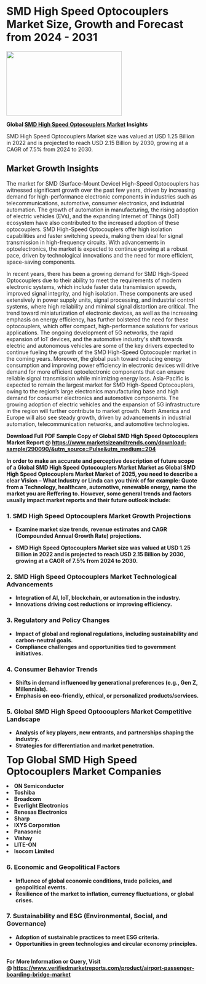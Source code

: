 <H1>SMD High Speed Optocouplers Market Size, Growth and Forecast from 2024 - 2031</H1><img class="aligncenter size-medium wp-image-584254" src="https://thirdeyenews.in/wp-content/uploads/2024/09/Global-Market-Research-300x168.jpeg" alt="" width="300" height="168" /><p><strong>Global&nbsp;<a href="https://www.marketsizeandtrends.com/download-sample/290090/&amp;utm_source=Pulse&amp;utm_medium=204">SMD High Speed Optocouplers Market</a> Insights</strong></p><p>SMD High Speed Optocouplers Market size was valued at USD 1.25 Billion in 2022 and is projected to reach USD 2.15 Billion by 2030, growing at a CAGR of 7.5% from 2024 to 2030.</p><p><h2>Market Growth Insights</h2> <p>The market for SMD (Surface-Mount Device) High-Speed Optocouplers has witnessed significant growth over the past few years, driven by increasing demand for high-performance electronic components in industries such as telecommunications, automotive, consumer electronics, and industrial automation. The growth of automation in manufacturing, the rising adoption of electric vehicles (EVs), and the expanding Internet of Things (IoT) ecosystem have also contributed to the increased adoption of these optocouplers. SMD High-Speed Optocouplers offer high isolation capabilities and faster switching speeds, making them ideal for signal transmission in high-frequency circuits. With advancements in optoelectronics, the market is expected to continue growing at a robust pace, driven by technological innovations and the need for more efficient, space-saving components.</p> <p><strong></strong></p> <p>In recent years, there has been a growing demand for SMD High-Speed Optocouplers due to their ability to meet the requirements of modern electronic systems, which include faster data transmission speeds, improved signal integrity, and high isolation. These components are used extensively in power supply units, signal processing, and industrial control systems, where high reliability and minimal signal distortion are critical. The trend toward miniaturization of electronic devices, as well as the increasing emphasis on energy efficiency, has further bolstered the need for these optocouplers, which offer compact, high-performance solutions for various applications. The ongoing development of 5G networks, the rapid expansion of IoT devices, and the automotive industry's shift towards electric and autonomous vehicles are some of the key drivers expected to continue fueling the growth of the SMD High-Speed Optocoupler market in the coming years. Moreover, the global push toward reducing energy consumption and improving power efficiency in electronic devices will drive demand for more efficient optoelectronic components that can ensure reliable signal transmission while minimizing energy loss. Asia-Pacific is expected to remain the largest market for SMD High-Speed Optocouplers, owing to the region’s large electronics manufacturing base and high demand for consumer electronics and automotive components. The growing adoption of electric vehicles and the expansion of 5G infrastructure in the region will further contribute to market growth. North America and Europe will also see steady growth, driven by advancements in industrial automation, telecommunication networks, and automotive technologies.</p> <p><strong></p><p><span class=""><strong>Download Full PDF Sample Copy of Global SMD High Speed Optocouplers Market Report</strong> @ <a href="https://www.marketsizeandtrends.com/download-sample/290090/&amp;utm_source=Pulse&amp;utm_medium=204" target="_blank">https://www.marketsizeandtrends.com/download-sample/290090/&amp;utm_source=Pulse&amp;utm_medium=204</a></span></p><p>In order to make an accurate and perceptive description of future scope of a Global&nbsp;SMD High Speed Optocouplers Market Market as Global&nbsp;SMD High Speed Optocouplers Market Market of 2025, you need to describe a clear Vision &ndash; What Industry or Linda can you think of for example: Quote from a Technology, healthcare, automotive, renewable energy, name the market you are Reffering to. However, some general trends and factors usually impact market reports and their future outlook include:</p><h3>1.&nbsp;<strong>SMD High Speed Optocouplers Market Growth Projections</strong></h3><ul><li>Examine market size trends, revenue estimates and CAGR (Compounded Annual Growth Rate) projections.</li><li><p>SMD High Speed Optocouplers Market size was valued at USD 1.25 Billion in 2022 and is projected to reach USD 2.15 Billion by 2030, growing at a CAGR of 7.5% from 2024 to 2030.</p></li></ul><h3>2.&nbsp;<strong>SMD High Speed Optocouplers Market Technological Advancements</strong></h3><ul><li>Integration of AI, IoT, blockchain, or automation in the industry.</li><li>Innovations driving cost reductions or improving efficiency.</li></ul><h3>3.&nbsp;<strong>Regulatory and Policy Changes</strong></h3><ul><li>Impact of global and regional regulations, including sustainability and carbon-neutral goals.</li><li>Compliance challenges and opportunities tied to government initiatives.</li></ul><h3>4.&nbsp;<strong>Consumer Behavior Trends</strong></h3><ul><li>Shifts in demand influenced by generational preferences (e.g., Gen Z, Millennials).</li><li>Emphasis on eco-friendly, ethical, or personalized products/services.</li></ul><h3>5.&nbsp;<strong>Global SMD High Speed Optocouplers Market Competitive Landscape</strong></h3><ul><li>Analysis of key players, new entrants, and partnerships shaping the industry.</li><li>Strategies for differentiation and market penetration.</li></ul><p data-pm-slice="1 1 []"><span style="color: inherit; font-family: inherit; font-size: 25px;">Top Global SMD High Speed Optocouplers Market Companies</span></p><div class="" data-test-id=""><p><li>ON Semiconductor</li><li> Toshiba</li><li> Broadcom</li><li> Everlight Electronics</li><li> Renesas Electronics</li><li> Sharp</li><li> IXYS Corporation</li><li> Panasonic</li><li> Vishay</li><li> LITE-ON</li><li> Isocom Limited</li></p></div><h3>6.&nbsp;<strong>Economic and Geopolitical Factors</strong></h3><ul><li>Influence of global economic conditions, trade policies, and geopolitical events.</li><li>Resilience of the market to inflation, currency fluctuations, or global crises.</li></ul><h3>7.&nbsp;<strong>Sustainability and ESG (Environmental, Social, and Governance)</strong></h3><ul><li>Adoption of sustainable practices to meet ESG criteria.</li><li>Opportunities in green technologies and circular economy principles.</li></ul><h2><strong style="font-size: 14px;">For More Information or Query, Visit @&nbsp;</strong><a style="background-color: #ffffff; font-size: 14px;" href="https://www.marketsizeandtrends.com/report/smd-high-speed-optocouplers-market/" target="_blank">https://www.verifiedmarketreports.com/product/airport-passenger-boarding-bridge-market</a></h2>

